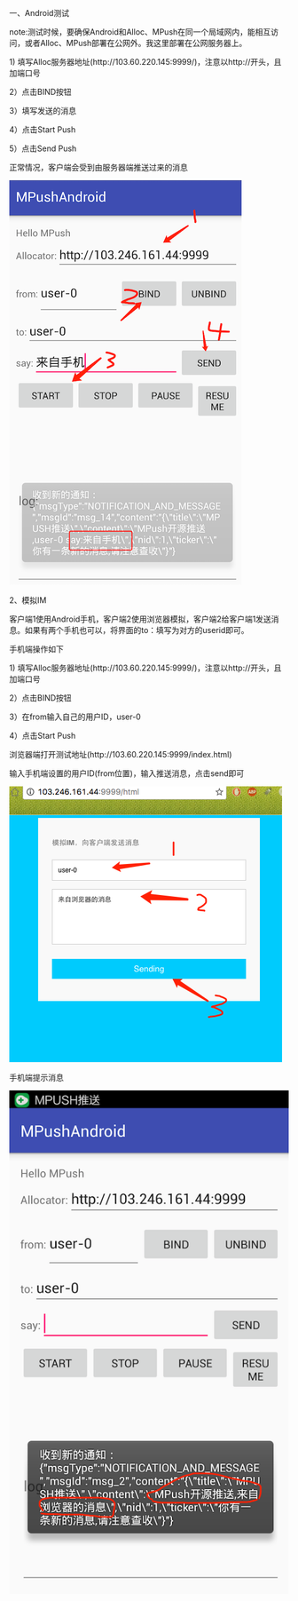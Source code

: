 一、Android测试

note:测试时候，要确保Android和Alloc、MPush在同一个局域网内，能相互访问，或者Alloc、MPush部署在公网外。我这里部署在公网服务器上。

1\) 填写Alloc服务器地址\(http:\/\/103.60.220.145:9999\/\)，注意以http:\/\/开头，且加端口号

2）点击BIND按钮

3）填写发送的消息

4）点击Start Push

5）点击Send Push

正常情况，客户端会受到由服务器端推送过来的消息

![](/assets/test01.png)

2、模拟IM

客户端1使用Android手机，客户端2使用浏览器模拟，客户端2给客户端1发送消息。如果有两个手机也可以，将界面的to：填写为对方的userid即可。

手机端操作如下

1\) 填写Alloc服务器地址\(http:\/\/103.60.220.145:9999\/\)，注意以http:\/\/开头，且加端口号

2）点击BIND按钮

3）在from输入自己的用户ID，user-0

4）点击Start Push

浏览器端打开测试地址\(http:\/\/103.60.220.145:9999\/index.html\)

输入手机端设置的用户ID\(from位置\)，输入推送消息，点击send即可

![](/assets/test02.png)

手机端提示消息

![](/assets/test03.png)

